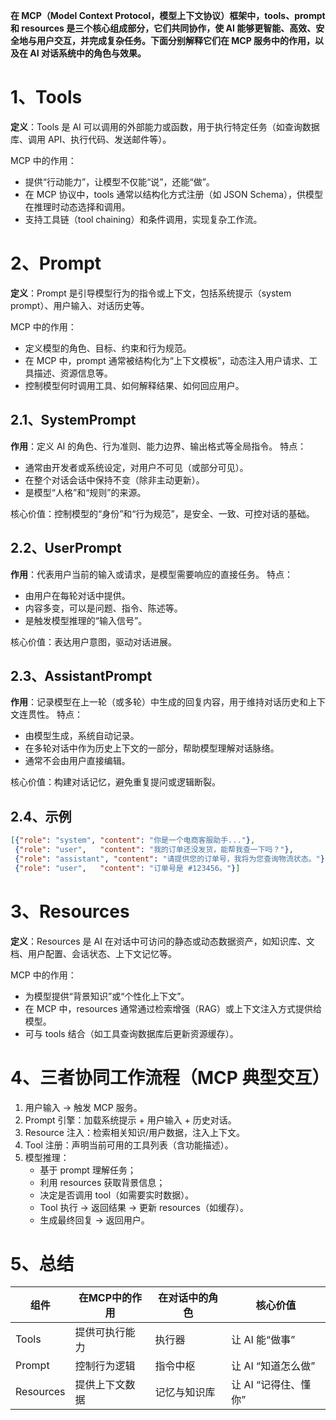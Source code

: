 **在 MCP（Model Context Protocol，模型上下文协议）框架中，tools、prompt 和 resources 是三个核心组成部分，它们共同协作，使 AI 能够更智能、高效、安全地与用户交互，并完成复杂任务。下面分别解释它们在 MCP 服务中的作用，以及在 AI 对话系统中的角色与效果。**


# 1、Tools
**定义**：Tools 是 AI 可以调用的外部能力或函数，用于执行特定任务（如查询数据库、调用 API、执行代码、发送邮件等）。

MCP 中的作用：
- 提供“行动能力”，让模型不仅能“说”，还能“做”。
- 在 MCP 协议中，tools 通常以结构化方式注册（如 JSON Schema），供模型在推理时动态选择和调用。
- 支持工具链（tool chaining）和条件调用，实现复杂工作流。

# 2、Prompt
**定义**：Prompt 是引导模型行为的指令或上下文，包括系统提示（system prompt）、用户输入、对话历史等。

MCP 中的作用：
- 定义模型的角色、目标、约束和行为规范。
- 在 MCP 中，prompt 通常被结构化为“上下文模板”，动态注入用户请求、工具描述、资源信息等。
- 控制模型何时调用工具、如何解释结果、如何回应用户。

## 2.1、SystemPrompt
**作用**：定义 AI 的角色、行为准则、能力边界、输出格式等全局指令。
特点：
- 通常由开发者或系统设定，对用户不可见（或部分可见）。
- 在整个对话会话中保持不变（除非主动更新）。
- 是模型“人格”和“规则”的来源。

核心价值：控制模型的“身份”和“行为规范”，是安全、一致、可控对话的基础。

## 2.2、UserPrompt
**作用**：代表用户当前的输入或请求，是模型需要响应的直接任务。
特点：
- 由用户在每轮对话中提供。
- 内容多变，可以是问题、指令、陈述等。
- 是触发模型推理的“输入信号”。

核心价值：表达用户意图，驱动对话进展。

## 2.3、AssistantPrompt
**作用**：记录模型在上一轮（或多轮）中生成的回复内容，用于维持对话历史和上下文连贯性。
特点：
- 由模型生成，系统自动记录。
- 在多轮对话中作为历史上下文的一部分，帮助模型理解对话脉络。
- 通常不会由用户直接编辑。

核心价值：构建对话记忆，避免重复提问或逻辑断裂。

## 2.4、示例
```json
[{"role": "system", "content": "你是一个电商客服助手..."},
 {"role": "user",   "content": "我的订单还没发货，能帮我查一下吗？"},
 {"role": "assistant", "content": "请提供您的订单号，我将为您查询物流状态。"},
 {"role": "user",   "content": "订单号是 #123456。"}]
```
# 3、Resources
**定义**：Resources 是 AI 在对话中可访问的静态或动态数据资产，如知识库、文档、用户配置、会话状态、上下文记忆等。

MCP 中的作用：
- 为模型提供“背景知识”或“个性化上下文”。
- 在 MCP 中，resources 通常通过检索增强（RAG）或上下文注入方式提供给模型。
- 可与 tools 结合（如工具查询数据库后更新资源缓存）。


# 4、三者协同工作流程（MCP 典型交互）
1. 用户输入 → 触发 MCP 服务。
2. Prompt 引擎：加载系统提示 + 用户输入 + 历史对话。
3. Resource 注入：检索相关知识/用户数据，注入上下文。
4. Tool 注册：声明当前可用的工具列表（含功能描述）。
5. 模型推理：
   - 基于 prompt 理解任务；
   - 利用 resources 获取背景信息；
   - 决定是否调用 tool（如需要实时数据）。
   - Tool 执行 → 返回结果 → 更新 resources（如缓存）。
   - 生成最终回复 → 返回用户。

# 5、总结
|组件|在MCP中的作用|在对话中的角色|核心价值|
|--|--|--|--|
|Tools|提供可执行能力|执行器|让 AI 能“做事”|
|Prompt|控制行为逻辑|指令中枢|让 AI “知道怎么做”|
|Resources|提供上下文数据|记忆与知识库|让 AI “记得住、懂你”|